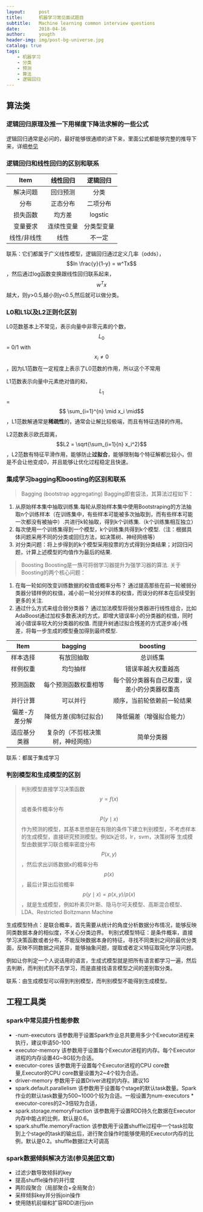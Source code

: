 ```yaml
---
layout:     post
title:      机器学习常见面试题目
subtitle:   Machine learning common interview questions
date:       2018-04-16
author:     yougth
header-img: img/post-bg-universe.jpg
catalog: true
tags:
    - 机器学习
    - 分类
    - 预测
    - 算法
    - 逻辑回归
---
```


## 算法类

### 逻辑回归原理及推一下用梯度下降法求解的一些公式

逻辑回归通常是必问的，最好能够很通顺的讲下来，里面公式都能够完整的推导下来，详细[参见](http://yougth.top/2017/09/11/%E9%80%BB%E8%BE%91%E5%9B%9E%E5%BD%92/)


### 逻辑回归和线性回归的区别和联系

| Item             |    线性回归  | 逻辑回归    |
| :--------:       | :-------:| :--:  |
|   解决问题       | 回归预测   | 分类  |
|   分布           | 正态分布   | 二项分布  |
|   损失函数       | 均方差     | logstic  |
|   变量要求       | 连续性变量 | 分类型变量  |
|   线性/非线性    | 线性       | 不一定  |

联系：它们都属于广义线性模型，逻辑回归通过定义几率（odds），$$ln \frac{y}{1-y} = w^Tx$$，然后通过log函数变换跟线性回归联系起来，$$w^Tx$$越大，则y>0.5,越小则y<0.5,然后就可以做分类。


### L0和L1以及L2正则化区别

L0范数基本上不常见，表示向量中非零元素的个数，$$L_0$$ = 0/1 with $$ x_i \neq 0$$，因为L1范数在一定程度上表示了L0范数的作用，所以这个不常用

L1范数表示向量中元素绝对值的和，$$L_1$$ = $$ \sum_{i=1}^{n} \mid x_i \mid$$，L1范数解通常是**稀疏性**的，通常会让解比较极端，而且有特征选择的作用。

L2范数表示欧氏距离，$$L2 = \sqrt{\sum_{i=1}{n} x_i^2}$$，L2范数有特征平滑作用，能够防止**过拟合**，能够限制每个特征解都比较小，但是不会让他变成0，并且能够让优化过程稳定且快速。


### 集成学习bagging和boosting的区别和联系 
    
> Bagging (bootstrap aggregating)
Bagging即套袋法，其算法过程如下：
1. 从原始样本集中抽取训练集.每轮从原始样本集中使用Bootstraping的方法抽取n个训练样本（在训练集中，有些样本可能被多次抽取到，而有些样本可能一次都没有被抽中）.共进行k轮抽取，得到k个训练集.（k个训练集相互独立）
2. 每次使用一个训练集得到一个模型，k个训练集共得到k个模型.（注：根据具体问题采用不同的分类或回归方法，如决策树、神经网络等）
3. 对分类问题：将上步得到的k个模型采用投票的方式得到分类结果；对回归问题，计算上述模型的均值作为最后的结果. 

> Boosting
Boosting是一族可将弱学习器提升为强学习器的算法.
关于Boosting的两个核心问题：
1. 在每一轮如何改变训练数据的权值或概率分布？
通过提高那些在前一轮被弱分类器分错样例的权值，减小前一轮分对样本的权值，而误分的样本在后续受到更多的关注.
2. 通过什么方式来组合弱分类器？
通过加法模型将弱分类器进行线性组合，比如AdaBoost通过加权多数表决的方式，即增大错误率小的分类器的权值，同时减小错误率较大的分类器的权值.
而提升树通过拟合残差的方式逐步减小残差，将每一步生成的模型叠加得到最终模型.

| Item             | bagging                  | boosting    |
| :--------:       | :-------:                | :--:  |
|   样本选择       | 有放回抽取               | 总训练集  |
|   样例权重       | 均匀抽样                 | 错误率越大权重越高  |
|   预测函数       | 每个预测函数权重相等     | 每个弱分类器有自己权重，误差小的分类器权重高  |
|   并行计算       | 可以并行                 | 顺序，当前轮依赖前一轮结果  |
|   偏差-方差分解  | 降低方差(抑制过拟合)     | 降低偏差（增强拟合能力）  |
|   适应基分类器   | 复杂的（不剪枝决策树，神经网络）   | 简单分类器  |

联系：都属于集成学习

### 判别模型和生成模型的区别
    
> 判别模型直接学习决策函数$$y = f(x)$$或者条件概率分布$$P(y \mid x)$$作为预测的模型，其基本思想是在有限的条件下建立判别模型，不考虑样本的生成模型，直接研究预测模型。例如k近邻，lr，svm，决策树等
> 生成模型由数据学习联合概率密度分布$$P(x,y)$$，然后求出训练数据x的概率分布$$p(x)$$，最后计算出后验概率 $$p(y \mid x) = p(x,y) / p(x)$$，就是生成模型，例如朴素贝叶斯、隐马尔可夫模型、高斯混合模型、LDA、Restricted Boltzmann Machine

生成模型特点：是联合概率，首先需要从统计的角度分析数据分布情况，能够反映同类数据本身的相似度，不关心分类边界。
判别式模型特征：是条件概率，直接学习决策函数或者分布，不能反映数据本身的特征，寻找不同类别之间的最优分类面，反映不同数据之间差异，能够抽象问题，提取或者定义特征取简化学习问题。

例如让你判定一个人说话用的语言，生成式模型就是把所有语言都学习一遍，然后去判断，而判别式则不去学习，而是直接找语言模型之间的差别取分类。

联系：由生成模型可以得到判别模型，而判别模型不能得到生成模型。

## 工程工具类

### spark中常见提升性能参数

- -num-executors 该参数用于设置Spark作业总共要用多少个Executor进程来执行，建议申请50-100
- executor-memory 该参数用于设置每个Executor进程的内存。每个Executor进程的内存设置4G~8G较为合适。 
- executor-cores 该参数用于设置每个Executor进程的CPU core数量,Executor的CPU core数量设置为2~4个较为合适。
- driver-memory 参数用于设置Driver进程的内存。建议1G
- spark.default.parallelism 该参数用于设置每个stage的默认task数量。Spark作业的默认task数量为500~1000个较为合适。一般设置为num-executors * executor-cores的2~3倍较为合适，
- spark.storage.memoryFraction 该参数用于设置RDD持久化数据在Executor内存中能占的比例，默认是0.6。
- spark.shuffle.memoryFraction 该参数用于设置shuffle过程中一个task拉取到上个stage的task的输出后，进行聚合操作时能够使用的Executor内存的比例，默认是0.2。shuffle数据过大可调高

### spark数据倾斜解决方法(参见[美团](https://tech.meituan.com/spark-tuning-pro.html)文章)

- 过滤少数导致倾斜的key
- 提高shuffle操作的并行度
- 两阶段聚合（局部聚合+全局聚合）
- 采样倾斜key并分拆join操作
- 使用随机前缀和扩容RDD进行join
